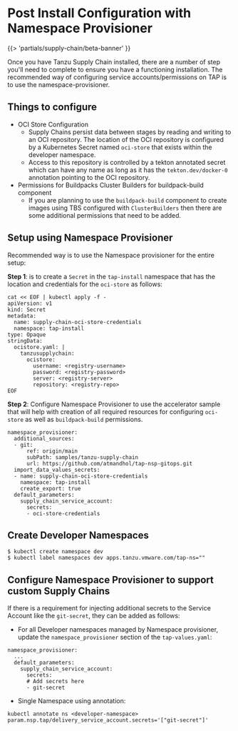 # Post Install Configuration with Namespace Provisioner

{{> 'partials/supply-chain/beta-banner' }}

Once you have Tanzu Supply Chain installed, there are a number of step you'll need to complete to ensure 
you have a functioning installation. The recommended way of configuring service accounts/permissions on TAP is to use the namespace-provisioner.

## Things to configure

* OCI Store Configuration
  * Supply Chains persist data between stages by reading and writing to an OCI repository.  The location of the OCI repository is configured by a Kubernetes Secret named `oci-store` that exists within the developer namespace. 
  * Access to this repository is controlled by a tekton annotated secret which can have any name as long as it has the `tekton.dev/docker-0` annotation pointing to the OCI repository.
* Permissions for Buildpacks Cluster Builders for buildpack-build component
  * If you are planning to use the `buildpack-build` component to create images using TBS configured with `ClusterBuilders` then there are some additional permissions that need to be added.

## Setup using Namespace Provisioner
Recommended way is to use the Namespace provisioner for the entire setup:

**Step 1**: is to create a `Secret` in the `tap-install` namespace that has the location and credentials for the `oci-store` as follows:

```console
cat << EOF | kubectl apply -f -
apiVersion: v1
kind: Secret
metadata:
  name: supply-chain-oci-store-credentials
  namespace: tap-install
type: Opaque
stringData:
  ocistore.yaml: |
    tanzusupplychain:
      ocistore:
        username: <registry-username>
        password: <registry-password>
        server: <registry-server>
        repository: <registry-repo>
EOF
```

**Step 2**: Configure Namespace Provisioner to use the accelerator sample that will help with creation of all required resources for configuring `oci-store` as well as `buildpack-build` permissions.

```console
namespace_provisioner:
  additional_sources:
  - git:
      ref: origin/main
      subPath: samples/tanzu-supply-chain
      url: https://github.com/atmandhol/tap-nsp-gitops.git
  import_data_values_secrets:
  - name: supply-chain-oci-store-credentials
    namespace: tap-install
    create_export: true
  default_parameters:
    supply_chain_service_account:
      secrets:
      - oci-store-credentials
```

## Create Developer Namespaces

```console
$ kubectl create namespace dev
$ kubectl label namespaces dev apps.tanzu.vmware.com/tap-ns=""
```

## Configure Namespace Provisioner to support custom Supply Chains

If there is a requirement for injecting additional secrets to the Service Account like the `git-secret`, they can be added as follows:

* For all Developer namespaces managed by Namespace provisioner, update the `namespace_provisioner` section of the `tap-values.yaml`:

```console
namespace_provisioner:
  ...
  default_parameters:
    supply_chain_service_account:
      secrets:
      # Add secrets here
      - git-secret
```

* Single Namespace using annotation:

```console
kubectl annotate ns <developer-namespace> param.nsp.tap/delivery_service_account.secrets='["git-secret"]'
```

